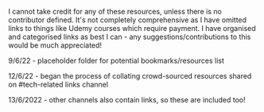 I cannot take credit for any of these resources, unless there is no contributor defined.
It's not completely comprehensive as I have omitted links to things like Udemy courses which require payment.
I have organised and categorised links as best I can - any suggestions/contributions to this would be much appreciated!

9/6/22 - placeholder folder for potential bookmarks/resources list

12/6/22 - began the process of collating crowd-sourced resources shared on #tech-related links channel

13/6/2022 - other channels also contain links, so these are included too!